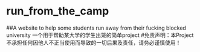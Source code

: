 # run_from_the_camp
##A website to help some students run away from their fucking blocked university 一个用于帮助某大学的学生出笼的简单project
#免责声明：本Project不承担任何因他人不正当使用而导致的一切后果及责任，请务必谨慎使用！
